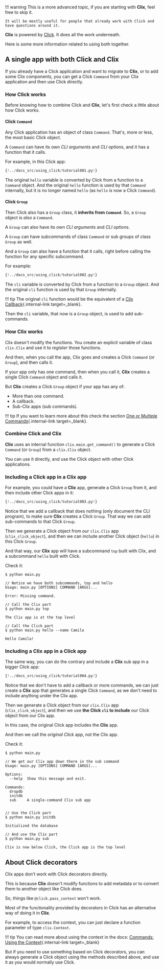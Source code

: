 !!! warning
    This is a more advanced topic, if you are starting with **Clix**, feel free to skip it.

    It will be mostly useful for people that already work with Click and have questions around it.

**Clix** is powered by <a href="https://click.palletsprojects.com" class="external-link" target="_blank">Click</a>. It does all the work underneath.

Here is some more information related to using both together.

## A single app with both Click and **Clix**

If you already have a Click application and want to migrate to **Clix**, or to add some Clix components, you can get a Click `Command` from your Clix application and then use Click directly.

### How Click works

Before knowing how to combine Click and **Clix**, let's first check a little about how Click works.

#### Click `Command`

Any Click application has an object of class `Command`. That's, more or less, the most basic Click object.

A `Command` can have its own *CLI arguments* and *CLI options*, and it has a function that it calls.

For example, in this Click app:

```Python hl_lines="7  14"
{!../docs_src/using_click/tutorial001.py!}
```

The original `hello` variable is converted by Click from a function to a `Command` object. And the original `hello` function is used by that `Command` internally, but it is no longer named `hello` (as `hello` is now a Click `Command`).

#### Click `Group`

Then Click also has a `Group` class, it **inherits from `Command`**. So, a `Group` object is *also* a `Command`.

A `Group` can also have its own *CLI arguments* and *CLI options*.

A `Group` can have subcommands of class `Command` or sub groups of class `Group` as well.

And a `Group` can also have a function that it calls, right before calling the function for any specific subcommand.

For example:

```Python hl_lines="5  19 20"
{!../docs_src/using_click/tutorial002.py!}
```

The `cli` variable is converted by Click from a function to a `Group` object. And the original `cli` function is used by that `Group` internally.

!!! tip
    The original `cli` function would be the equivalent of a [Clix Callback](./commands/callback.md){.internal-link target=_blank}.

Then the `cli` variable, that now is a `Group` object, is used to add sub-commands.

### How **Clix** works

Clix doesn't modify the functions. You create an explicit variable of class `clix.Clix` and use it to *register* those functions.

And then, when you call the app, Clix goes and creates a Click `Command` (or `Group`), and then calls it.

If your app only has one command, then when you call it, **Clix** creates a single Click `Command` object and calls it.

But **Clix** creates a Click `Group` object if your app has any of:

* More than one command.
* A callback.
* Sub-Clix apps (sub commands).

!!! tip
    If you want to learn more about this check the section [One or Multiple Commands](./commands/one-or-multiple.md){.internal-link target=_blank}.

### Combine Click and **Clix**

**Clix** uses an internal function `clix.main.get_command()` to generate a Click `Command` (or `Group`) from a `clix.Clix` object.

You can use it directly, and use the Click object with other Click applications.

### Including a Click app in a **Clix** app

For example, you could have a **Clix** app, generate a Click `Group` from it, and then include other Click apps in it:

```Python hl_lines="15 16  29  31  34"
{!../docs_src/using_click/tutorial003.py!}
```

Notice that we add a callback that does nothing (only document the CLI program), to make sure **Clix** creates a Click `Group`. That way we can add sub-commands to that Click `Group`.

Then we generate a Click object from our `clix.Clix` app (`clix_click_object`), and then we can include another Click object (`hello`) in this Click `Group`.

And that way, our **Clix** app will have a subcommand `top` built with Clix, and a subcommand `hello` built with Click.

Check it:

<div class="termy">

```console
$ python main.py

// Notice we have both subcommands, top and hello
Usage: main.py [OPTIONS] COMMAND [ARGS]...

Error: Missing command.

// Call the Clix part
$ python main.py top

The Clix app is at the top level

// Call the Click part
$ python main.py hello --name Camila

Hello Camila!
```

</div>

### Including a **Clix** app in a Click app

The same way, you can do the contrary and include a **Clix** sub app in a bigger Click app:

```Python hl_lines="31  33  36"
{!../docs_src/using_click/tutorial004.py!}
```

Notice that we don't have to add a callback or more commands, we can just create a **Clix** app that generates a single Click `Command`, as we don't need to include anything under the Clix app.

Then we generate a Click object from our `clix.Clix` app (`clix_click_object`), and then we use **the Click `cli` to include** our Click object from our Clix app.

In this case, the original Click app includes the **Clix** app.

And then we call the *original Click* app, not the Clix app.

Check it:

<div class="termy">

```console
$ python main.py

// We get our Clix app down there in the sub command
Usage: main.py [OPTIONS] COMMAND [ARGS]...

Options:
  --help  Show this message and exit.

Commands:
  dropdb
  initdb
  sub     A single-command Clix sub app


// Use the Click part
$ python main.py initdb

Initialized the database

// And use the Clix part
$ python main.py sub

Clix is now below Click, the Click app is the top level
```

</div>

## About Click decorators

Clix apps don't work with Click decorators directly.

This is because **Clix** doesn't modify functions to add metadata or to convert them to another object like Click does.

So, things like `@click.pass_context` won't work.

Most of the functionality provided by decorators in Click has an alternative way of doing it in **Clix**.

For example, to access the context, you can just declare a function parameter of type `clix.Context`.

!!! tip
    You can read more about using the context in the docs: [Commands: Using the Context](commands/context.md){.internal-link target=_blank}

But if you need to use something based on Click decorators, you can always generate a Click object using the methods described above, and use it as you would normally use Click.
